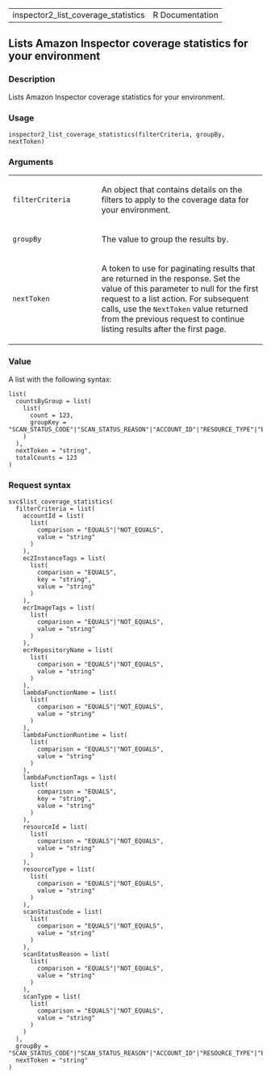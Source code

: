 <table style="width: 100%;">
<tbody>
<tr class="odd">
<td>inspector2_list_coverage_statistics</td>
<td style="text-align: right;">R Documentation</td>
</tr>
</tbody>
</table>

## Lists Amazon Inspector coverage statistics for your environment

### Description

Lists Amazon Inspector coverage statistics for your environment.

### Usage

    inspector2_list_coverage_statistics(filterCriteria, groupBy, nextToken)

### Arguments

<table>
<colgroup>
<col style="width: 35%" />
<col style="width: 65%" />
</colgroup>
<tbody>
<tr class="odd">
<td><code
id="inspector2_list_coverage_statistics_:_filterCriteria">filterCriteria</code></td>
<td><p>An object that contains details on the filters to apply to the
coverage data for your environment.</p></td>
</tr>
<tr class="even">
<td><code
id="inspector2_list_coverage_statistics_:_groupBy">groupBy</code></td>
<td><p>The value to group the results by.</p></td>
</tr>
<tr class="odd">
<td><code
id="inspector2_list_coverage_statistics_:_nextToken">nextToken</code></td>
<td><p>A token to use for paginating results that are returned in the
response. Set the value of this parameter to null for the first request
to a list action. For subsequent calls, use the <code>NextToken</code>
value returned from the previous request to continue listing results
after the first page.</p></td>
</tr>
</tbody>
</table>

### Value

A list with the following syntax:

    list(
      countsByGroup = list(
        list(
          count = 123,
          groupKey = "SCAN_STATUS_CODE"|"SCAN_STATUS_REASON"|"ACCOUNT_ID"|"RESOURCE_TYPE"|"ECR_REPOSITORY_NAME"
        )
      ),
      nextToken = "string",
      totalCounts = 123
    )

### Request syntax

    svc$list_coverage_statistics(
      filterCriteria = list(
        accountId = list(
          list(
            comparison = "EQUALS"|"NOT_EQUALS",
            value = "string"
          )
        ),
        ec2InstanceTags = list(
          list(
            comparison = "EQUALS",
            key = "string",
            value = "string"
          )
        ),
        ecrImageTags = list(
          list(
            comparison = "EQUALS"|"NOT_EQUALS",
            value = "string"
          )
        ),
        ecrRepositoryName = list(
          list(
            comparison = "EQUALS"|"NOT_EQUALS",
            value = "string"
          )
        ),
        lambdaFunctionName = list(
          list(
            comparison = "EQUALS"|"NOT_EQUALS",
            value = "string"
          )
        ),
        lambdaFunctionRuntime = list(
          list(
            comparison = "EQUALS"|"NOT_EQUALS",
            value = "string"
          )
        ),
        lambdaFunctionTags = list(
          list(
            comparison = "EQUALS",
            key = "string",
            value = "string"
          )
        ),
        resourceId = list(
          list(
            comparison = "EQUALS"|"NOT_EQUALS",
            value = "string"
          )
        ),
        resourceType = list(
          list(
            comparison = "EQUALS"|"NOT_EQUALS",
            value = "string"
          )
        ),
        scanStatusCode = list(
          list(
            comparison = "EQUALS"|"NOT_EQUALS",
            value = "string"
          )
        ),
        scanStatusReason = list(
          list(
            comparison = "EQUALS"|"NOT_EQUALS",
            value = "string"
          )
        ),
        scanType = list(
          list(
            comparison = "EQUALS"|"NOT_EQUALS",
            value = "string"
          )
        )
      ),
      groupBy = "SCAN_STATUS_CODE"|"SCAN_STATUS_REASON"|"ACCOUNT_ID"|"RESOURCE_TYPE"|"ECR_REPOSITORY_NAME",
      nextToken = "string"
    )
